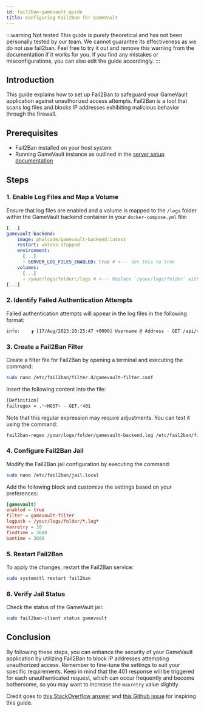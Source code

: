 ```yaml
---
id: fail2ban-gamevault-guide
title: Configuring Fail2Ban for GameVault
---
```


:::warning Not tested
This guide is purely theoretical and has not been personally tested by our team. We cannot guarantee its effectiveness as we do not use fail2ban. Feel free to try it out and remove this warning from the documentation if it works for you. If you find any mistakes or misconfigurations, you can also edit the guide accordingly.
:::

## Introduction

This guide explains how to set up Fail2Ban to safeguard your GameVault application against unauthorized access attempts. Fail2Ban is a tool that scans log files and blocks IP addresses exhibiting malicious behavior through the firewall.

## Prerequisites

- Fail2Ban installed on your host system
- Running GameVault instance as outlined in the [server setup documentation](../server-docs/setup.md)

## Steps

### 1. Enable Log Files and Map a Volume

Ensure that log files are enabled and a volume is mapped to the `/logs` folder within the GameVault backend container in your `docker-compose.yml` file:

```yaml
[...]
gamevault-backend:
    image: phalcode/gamevault-backend:latest
    restart: unless-stopped
    environment:
      [...]
      - SERVER_LOG_FILES_ENABLED: true # <--- Set this to true
    volumes:
      [...]
      - /your/logs/folder:/logs # <--- Replace `/your/logs/folder` with the actual path to your log folder.
[...]
```

### 2. Identify Failed Authentication Attempts

Failed authentication attempts will appear in the log files in the following format:

```bash
info:    ┏ [17/Aug/2023:20:25:47 +0000] Username @ Address - GET /api/v1/users/me -> 401 - 28.231 ms - 112 - 'GameVault/1.3.0'
```

### 3. Create a Fail2Ban Filter

Create a filter file for Fail2Ban by opening a terminal and executing the command:

```bash
sudo nano /etc/fail2ban/filter.d/gamevault-filter.conf
```

Insert the following content into the file:

```bash
[Definition]
failregex = .*<HOST> - GET.*401
```

Note that this regular expression may require adjustments. You can test it using the command:

```bash
fail2ban-regex /your/logs/folder/gamevault-backend.log /etc/fail2ban/filter.d/gamevault-filter.conf
```

### 4. Configure Fail2Ban Jail

Modify the Fail2Ban jail configuration by executing the command:

```bash
sudo nano /etc/fail2ban/jail.local
```

Add the following block and customize the settings based on your preferences:

```conf
[gamevault]
enabled = true
filter = gamevault-filter
logpath = /your/logs/folder/*.log*
maxretry = 10
findtime = 3600
bantime = 3600
```

### 5. Restart Fail2Ban

To apply the changes, restart the Fail2Ban service:

```bash
sudo systemctl restart fail2ban
```

### 6. Verify Jail Status

Check the status of the GameVault jail:

```bash
sudo fail2ban-client status gamevault
```

## Conclusion

By following these steps, you can enhance the security of your GameVault application by utilizing Fail2Ban to block IP addresses attempting unauthorized access. Remember to fine-tune the settings to suit your specific requirements. Keep in mind that the 401 response will be triggered for each unauthenticated request, which can occur frequently and become bothersome, so you may want to increase the `maxretry` value slightly.

Credit goes to [this StackOverflow answer](https://stackoverflow.com/a/69575369/14570696) and [this Github issue](https://github.com/Phalcode/gamevault-backend/issues/175) for inspiring this guide.
